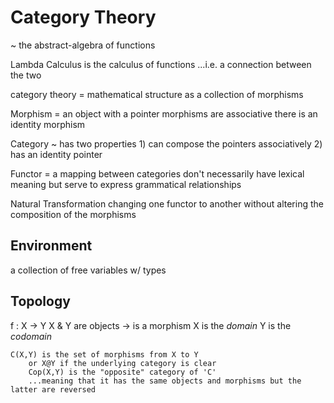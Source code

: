 # Category Theory
~ the abstract-algebra of functions

Lambda Calculus is the calculus of functions
...i.e. a connection between the two


category theory
= mathematical structure as a collection of morphisms

Morphism = an object with a pointer
	morphisms are associative 
	there is an identity morphism

Category ~ has two properties
	1) can compose the pointers associatively
	2) has an identity pointer

Functor = a mapping between categories
	don't necessarily have lexical meaning but serve to express grammatical relationships

Natural Transformation
	changing one functor to another without altering the composition of the morphisms



## Environment

a collection of free variables w/ types


## Topology

f : X -> Y
	X & Y are objects
	-> is a morphism
	X is the _domain_
	Y is the _codomain_

	C(X,Y) is the set of morphisms from X to Y
		or X@Y if the underlying category is clear
		Cop(X,Y) is the "opposite" category of 'C'
		...meaning that it has the same objects and morphisms but the latter are reversed
